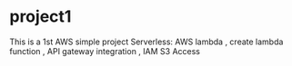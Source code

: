 # project1
This is a 1st AWS simple project
Serverless: AWS lambda , create lambda function , API gateway integration , IAM S3 Access
